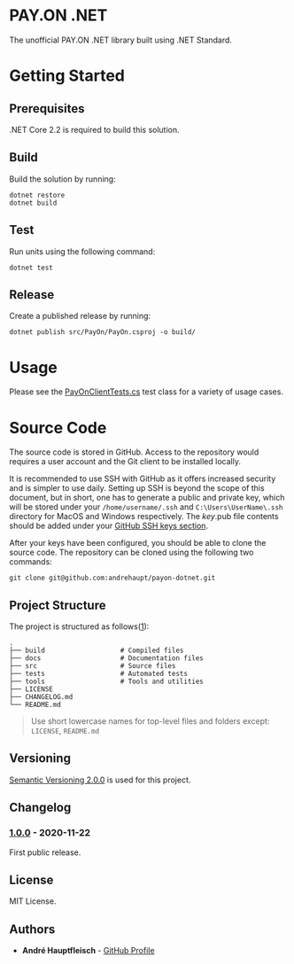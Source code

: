 # PAY.ON .NET

The unofficial PAY.ON .NET library built using .NET Standard.

# Getting Started

## Prerequisites

.NET Core 2.2 is required to build this solution.

## Build

Build the solution by running:

```
dotnet restore
dotnet build
```

## Test

Run units using the following command:

```
dotnet test
```

## Release

Create a published release by running:

```
dotnet publish src/PayOn/PayOn.csproj -o build/
```

# Usage

Please see the [PayOnClientTests.cs](https://github.com/andrehaupt/payon-dotnet/blob/main/tests/PayOn.Tests/PayOnClientTests.cs) test class for a variety of usage cases.

# Source Code

The source code is stored in GitHub. Access to the repository would requires a user account and the Git client to be installed locally.

It is recommended to use SSH with GitHub as it offers increased security and is simpler to use daily. Setting up SSH is beyond the scope of this document, but in short, one has to generate a public and private key, which will be stored under your `/home/username/.ssh` and `C:\Users\UserName\.ssh` directory for MacOS and Windows respectively. The _key_.pub file contents should be added under your [GitHub SSH keys section](https://github.com/settings/keys).

After your keys have been configured, you should be able to clone the source code. The repository can be cloned using the following two commands:

```
git clone git@github.com:andrehaupt/payon-dotnet.git
```

## Project Structure

The project is structured as follows([1](https://github.com/kriasoft/Folder-Structure-Conventions)):

    .
    ├── build                   # Compiled files
    ├── docs                    # Documentation files
    ├── src                     # Source files
    ├── tests                   # Automated tests
    ├── tools                   # Tools and utilities
    ├── LICENSE
    ├── CHANGELOG.md
    └── README.md

> Use short lowercase names for top-level files and folders except:
> `LICENSE`, `README.md`

## Versioning

[Semantic Versioning 2.0.0](http://semver.org/) is used for this project.

## Changelog

### [1.0.0](https://github.com/andrehaupt/payon-dotnet/releases/tag/1.0.0) - 2020-11-22

First public release.

## License

MIT License.

## Authors

- **André Hauptfleisch** - [GitHub Profile](https://github.com/andrehaupt)
